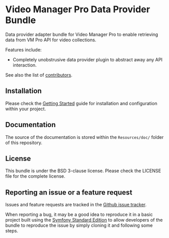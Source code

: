 # Video Manager Pro Data Provider Bundle

Data provider adapter bundle for Video Manager Pro to enable retrieving data from VM Pro API for video collections.

Features include:

* Completely unobstrusive data provider plugin to abstract away any API interaction.

See also the list of [contributors](https://github.com/MovingImage24/VMProDataProviderBundle/contributors).


## Installation

Please check the [Getting Started](Resources/doc/index.rst) guide for installation and configuration within your project.

## Documentation

The source of the documentation is stored within the `Resources/doc/` folder of this repository.

## License

This bundle is under the BSD 3-clause license. Please check the LICENSE file for the complete license.

## Reporting an issue or a feature request

Issues and feature requests are tracked in the [Github issue tracker](https://github.com/MovingImage24/VMProDataProviderBundle/issues).

When reporting a bug, it may be a good idea to reproduce it in a basic project
built using the [Symfony Standard Edition](https://github.com/symfony/symfony-standard)
to allow developers of the bundle to reproduce the issue by simply cloning it
and following some steps.
